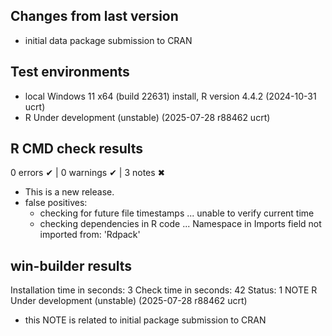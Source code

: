 ## Changes from last version
* initial data package submission to CRAN

## Test environments

* local Windows 11 x64 (build 22631) install, R version 4.4.2 (2024-10-31 ucrt)
* R Under development (unstable) (2025-07-28 r88462 ucrt)

## R CMD check results

0 errors ✔ | 0 warnings ✔ | 3 notes ✖

* This is a new release.
* false positives:
    * checking for future file timestamps ... unable to verify current time
    * checking dependencies in R code ... Namespace in Imports field not imported from: 'Rdpack'

## win-builder results
Installation time in seconds: 3
Check time in seconds: 42
Status: 1 NOTE
R Under development (unstable) (2025-07-28 r88462 ucrt)

* this NOTE is related to initial package submission to CRAN
